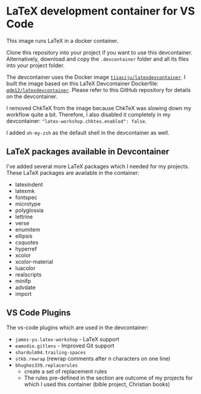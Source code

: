 # LaTeX development container for VS Code

This image runs LaTeX in a docker container.

Clone this repository into your project if you want to use this devcontainer. Alternatively, download and copy the `.devcontainer` folder and all its files into your project folder.

The devcontainer uses the Docker image [`tisasiju/latexdevcontainer`](https://hub.docker.com/r/tisasiju/latexdevcontainer). I built the image based on this LaTeX Devcontainer Dockerfile: [`qdm12/latexdevcontainer`](https://github.com/qdm12/latexdevcontainer). Please refer to this GitHub repository for details on the devcontainer.

I removed ChkTeX from the image because ChkTeX was slowing down my workflow quite a bit. Therefore, I also disabled it completely in my devcontainer: `"latex-workshop.chktex.enabled": false`.

I added `oh-my-zsh` as the default shell in the devcontainer as well.

## LaTeX packages available in Devcontainer

I've added several more LaTeX packages which I needed for my projects. These LaTeX packages are available in the container:

- latexindent 
- latexmk
- fontspec 
- microtype 
- polyglossia 
- lettrine 
- verse 
- enumitem 
- ellipsis 
- csquotes 
- hyperref
- xcolor
- xcolor-material 
- luacolor
- realscripts 
- minifp
- advdate
- import

## VS Code Plugins

The vs-code plugins which are used in the devcontainer:

- `james-yu.latex-workshop` - LaTeX support
- `eamodio.gitlens` - Improved Git support
- `shardulm94.trailing-spaces`
- `stkb.rewrap` (rewrap comments after n characters on one line)
- `bhughes339.replacerules`
    - create a set of replacement rules
    - The rules pre-defined in the section are outcome of my projects for which I used this container (bible project, Christian books)
